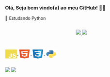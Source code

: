 ### Olá, Seja bem vindo(a) ao meu GitHub! 🙂🤙

🌱 Estudando Python

##

<div align="center">
  <a href="https://github.com/kauanburger">
  <img height="180em" src="https://github-readme-stats.vercel.app/api?username=kauanburger&show_icons=true&theme=blue_navy"/>
  <img height="180em" src="https://github-readme-stats.vercel.app/api/top-langs/?username=kauanburger&layout=compact&langs_count=7&theme=blue_navy"/>
</div>

  ##
  
<div style="display: inline_block"><br>
  <img align="center" alt="Js" height="30" width="40" src="https://raw.githubusercontent.com/devicons/devicon/master/icons/javascript/javascript-plain.svg">
  <img align="center" alt="HTML" height="30" width="40" src="https://raw.githubusercontent.com/devicons/devicon/master/icons/html5/html5-original.svg">
  <img align="center" alt="CSS" height="30" width="40" src="https://raw.githubusercontent.com/devicons/devicon/master/icons/css3/css3-original.svg">
  <img align="center" alt="Python" height="30" width="40" src="https://raw.githubusercontent.com/devicons/devicon/master/icons/python/python-original.svg">
</div>

  ##
  
<div>
<a href="https://discord.gg" target="_blank"><img src="https://img.shields.io/badge/Discord-7289DA?style=for-the-badge&logo=discord&logoColor=white" target="_blank"></a> 
<a href="https://www.linkedin.com" target="_blank"><img src="https://img.shields.io/badge/-LinkedIn-%230077B5?style=for-the-badge&logo=linkedin&logoColor=white" target="_blank"></a>
</div>


